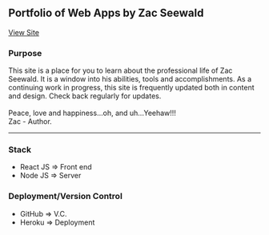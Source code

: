 ## Portfolio of Web Apps by Zac Seewald

[View Site](https://portfolio-webdev.herokuapp.com/)

### Purpose

This site is a place for you to learn about the professional life of Zac Seewald. It is a window into his abilities, tools and accomplishments. As a continuing work in progress, this site is frequently updated both in content and design. Check back regularly for updates.
<br><br>
Peace, love and happiness...oh,  and uh...Yeehaw!!!
<br>
    Zac - Author.
<hr>

### Stack
- React JS => Front end
- Node JS => Server

### Deployment/Version Control
- GitHub => V.C.
- Heroku => Deployment
